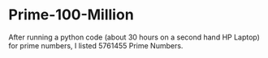 # Prime-100-Million

After running a python code (about 30 hours on a second hand HP Laptop) for prime numbers, I listed 5761455 Prime Numbers.
  
